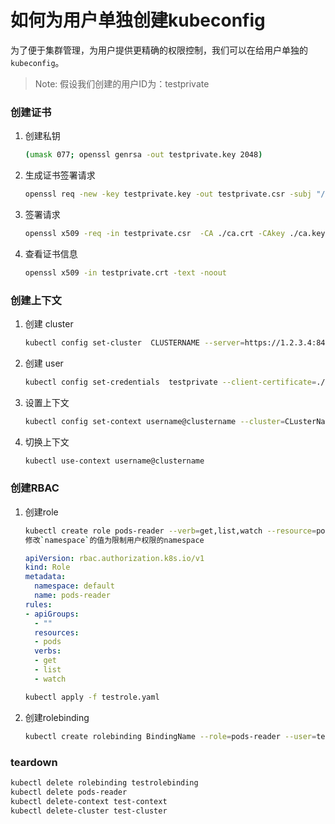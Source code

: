 # 如何为用户单独创建kubeconfig
为了便于集群管理，为用户提供更精确的权限控制，我们可以在给用户单独的`kubeconfig`。
> Note: 假设我们创建的用户ID为：testprivate   

### 创建证书
1. 创建私钥

    ```bash
    (umask 077; openssl genrsa -out testprivate.key 2048)
    ```
1. 生成证书签署请求

    ```bash
    openssl req -new -key testprivate.key -out testprivate.csr -subj "/CN=testprivate"
    ```

1. 签署请求
    ```bash
    openssl x509 -req -in testprivate.csr  -CA ./ca.crt -CAkey ./ca.key -CAcreateserial -out testprivate.crt -days 3650
    ```

1. 查看证书信息

    ```bash
    openssl x509 -in testprivate.crt -text -noout
    ```

### 创建上下文
1. 创建 cluster

    ```bash
    kubectl config set-cluster  CLUSTERNAME --server=https://1.2.3.4:8443  --certificate-authority=path/to/certificate/ca.crt --embed-certs=true
    ```
1. 创建 user

    ```bash
    kubectl config set-credentials  testprivate --client-certificate=./testprivate.crt --client-key=./testprivate.key  --embed-certs=true
    ```
1. 设置上下文

    ```bash
    kubectl config set-context username@clustername --cluster=CLusterName --user=user_nickname --namespaces=NameSpace
    ```

1. 切换上下文

    ```bash
    kubectl use-context username@clustername
    ```
### 创建RBAC

1. 创建role
    ```bash
    kubectl create role pods-reader --verb=get,list,watch --resource=pods --dry-run=client  -o yaml  > testrole.yaml
    修改`namespace`的值为限制用户权限的namespace
    ```
    ```yaml
    apiVersion: rbac.authorization.k8s.io/v1
    kind: Role
    metadata:
      namespace: default
      name: pods-reader
    rules:
    - apiGroups:
      - ""
      resources:
      - pods
      verbs:
      - get
      - list
      - watch
    ```

    ```bash
    kubectl apply -f testrole.yaml
    ```
1. 创建rolebinding

    ```bash
    kubectl create rolebinding BindingName --role=pods-reader --user=testprivate
    ```


### teardown

  ```bash
  kubectl delete rolebinding testrolebinding  
  kubectl delete pods-reader
  kubectl delete-context test-context
  kubectl delete-cluster test-cluster
  ```
